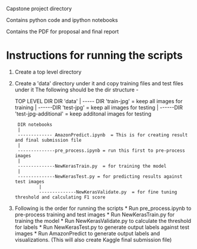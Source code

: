 Capstone project directory

Contains python code and ipython notebooks

Contains the PDF for proposal and final report


Instructions for running the scripts
=====================================

1) Create a top level directory
2) Create a 'data' directory under it and copy training files and test files under it
   The following should be the dir structure - 


	TOP LEVEL DIR
		DIR 'data'
		|
		----- DIR 'train-jpg' = keep all images for training
		|
		------DIR 'test-jpg'  = keep all images for testing
		|
		------DIR 'test-jpg-additional' = keep additonal images for testing


		DIR notebooks 
		|
		------------- AmazonPredict.ipynb  = This is for creating result  and final submission file
		|
		--------------pre_process.ipynb = run this first to pre-process images
		|
		--------------NewKerasTrain.py  = for training the model
		|
		--------------NewKerasTest.py = for predicting results against test images
                |
                --------------NewKerasValidate.py  = for fine tuning threshold and calculating F1 score


3) Following is the order for running the scripts 
		* Run pre_process.ipynb to pre-process training and test images
		* Run NewKerasTrain.py for training the model
		* Run NewKerasValidate.py to calculate the threshold for labels
		* Run NewKerasTest.py to generate output labels against test images
		* Run AmazonPredict to generate output labels and visualizations. 
			(This will also create Kaggle final submission file)
